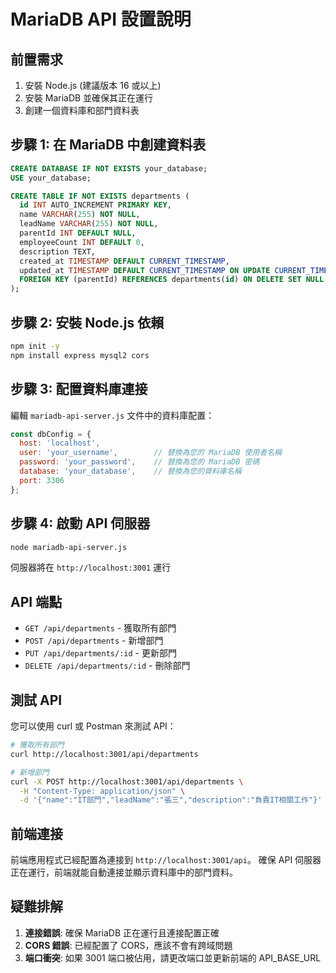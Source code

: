 
# MariaDB API 設置說明

## 前置需求

1. 安裝 Node.js (建議版本 16 或以上)
2. 安裝 MariaDB 並確保其正在運行
3. 創建一個資料庫和部門資料表

## 步驟 1: 在 MariaDB 中創建資料表

```sql
CREATE DATABASE IF NOT EXISTS your_database;
USE your_database;

CREATE TABLE IF NOT EXISTS departments (
  id INT AUTO_INCREMENT PRIMARY KEY,
  name VARCHAR(255) NOT NULL,
  leadName VARCHAR(255) NOT NULL,
  parentId INT DEFAULT NULL,
  employeeCount INT DEFAULT 0,
  description TEXT,
  created_at TIMESTAMP DEFAULT CURRENT_TIMESTAMP,
  updated_at TIMESTAMP DEFAULT CURRENT_TIMESTAMP ON UPDATE CURRENT_TIMESTAMP,
  FOREIGN KEY (parentId) REFERENCES departments(id) ON DELETE SET NULL
);
```

## 步驟 2: 安裝 Node.js 依賴

```bash
npm init -y
npm install express mysql2 cors
```

## 步驟 3: 配置資料庫連接

編輯 `mariadb-api-server.js` 文件中的資料庫配置：

```javascript
const dbConfig = {
  host: 'localhost',
  user: 'your_username',        // 替換為您的 MariaDB 使用者名稱
  password: 'your_password',    // 替換為您的 MariaDB 密碼
  database: 'your_database',    // 替換為您的資料庫名稱
  port: 3306
};
```

## 步驟 4: 啟動 API 伺服器

```bash
node mariadb-api-server.js
```

伺服器將在 `http://localhost:3001` 運行

## API 端點

- `GET /api/departments` - 獲取所有部門
- `POST /api/departments` - 新增部門
- `PUT /api/departments/:id` - 更新部門
- `DELETE /api/departments/:id` - 刪除部門

## 測試 API

您可以使用 curl 或 Postman 來測試 API：

```bash
# 獲取所有部門
curl http://localhost:3001/api/departments

# 新增部門
curl -X POST http://localhost:3001/api/departments \
  -H "Content-Type: application/json" \
  -d '{"name":"IT部門","leadName":"張三","description":"負責IT相關工作"}'
```

## 前端連接

前端應用程式已經配置為連接到 `http://localhost:3001/api`。
確保 API 伺服器正在運行，前端就能自動連接並顯示資料庫中的部門資料。

## 疑難排解

1. **連接錯誤**: 確保 MariaDB 正在運行且連接配置正確
2. **CORS 錯誤**: 已經配置了 CORS，應該不會有跨域問題
3. **端口衝突**: 如果 3001 端口被佔用，請更改端口並更新前端的 API_BASE_URL
